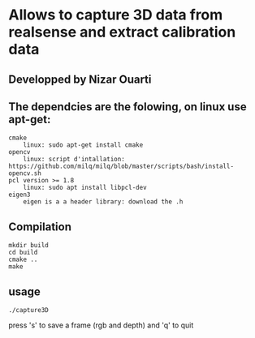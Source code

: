 # Allows to capture 3D data from realsense and extract calibration data
## Developped by Nizar Ouarti 

## The dependcies are the folowing, on linux use apt-get:
	cmake 
		linux: sudo apt-get install cmake
	opencv
		linux: script d'intallation: https://github.com/milq/milq/blob/master/scripts/bash/install-opencv.sh
	pcl version >= 1.8  
		linux: sudo apt install libpcl-dev
	eigen3
		eigen is a a header library: download the .h

##  Compilation
	mkdir build
	cd build
	cmake ..
	make

##  usage

	./capture3D
press 's' to save a frame (rgb and depth) and 'q' to quit
